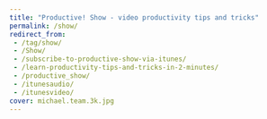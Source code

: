 ```yaml
---
title: "Productive! Show - video productivity tips and tricks"
permalink: /show/
redirect_from:
 - /tag/show/
 - /Show/
 - /subscribe-to-productive-show-via-itunes/
 - /learn-productivity-tips-and-tricks-in-2-minutes/
 - /productive_show/
 - /itunesaudio/
 - /itunesvideo/
cover: michael.team.3k.jpg
---
```

